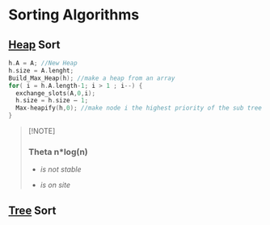# Sorting Algorithms

## [Heap](../Trees/Trees.md#priority-queue-and-heap) Sort
```c
h.A = A; //New Heap
h.size = A.lenght;
Build_Max_Heap(h); //make a heap from an array
for( i = h.A.length-1; i > 1 ; i--) {
  exchange_slots(A,0,i);
  h.size = h.size – 1;
  Max-heapify(h,0); //make node i the highest priority of the sub tree
}
```
>  [!NOTE]
> ### Theta n*log(n)  
>  -  *is not stable*
> 
>  -  *is on site*
>

## [Tree](../Trees/Trees.md#searching) Sort
